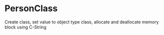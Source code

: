 # PersonClass
Create class, set value to object type class, allocate and deallocate memory block using C-String
